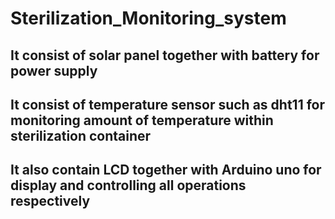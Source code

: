 # Sterilization_Monitoring_system
## It consist of solar panel together with battery for power supply
## It consist of temperature sensor such as dht11 for monitoring amount of temperature within sterilization container
## It also contain LCD together with Arduino uno for display and controlling all operations respectively
